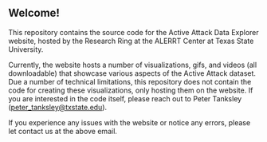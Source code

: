 ## Welcome!

This repository contains the source code for the Active Attack Data Explorer
website, hosted by the Research Ring at the ALERRT Center at Texas State 
University.  

Currently, the website hosts a number of visualizations, gifs, and videos (all
downloadable) that showcase various aspects of the Active Attack dataset. Due
a number of technical limitations, this repository does not contain the code 
for creating these visualizations, only hosting them on the website. If you are 
interested in the code itself, please reach out to Peter Tanksley 
(peter_tanksley@txstate.edu).  

If you experience any issues with the website or notice any errors, please let
contact us at the above email.